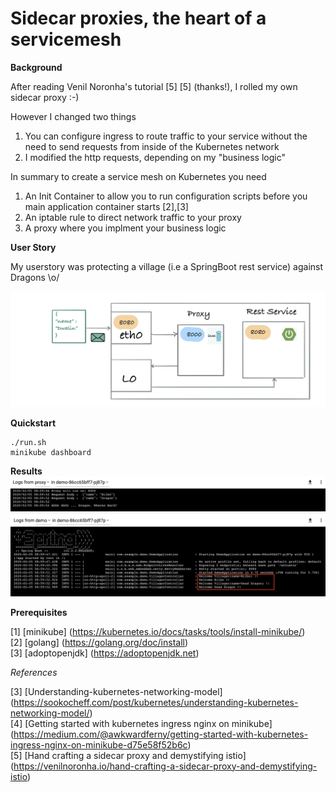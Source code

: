 # Sidecar proxies, the heart of a servicemesh


__Background__

After reading Venil Noronha's tutorial [5] [5] (thanks!), I rolled my own sidecar proxy :-)

However I changed two things
1. You can configure ingress to route traffic to your service without the need to send requests from inside of the Kubernetes network
2. I modified the http requests, depending on my "business logic"

In summary to create a service mesh on Kubernetes you need
1.  An Init Container to allow you to run configuration scripts before you main application container starts [2],[3]
2.  An iptable rule to direct network traffic to your proxy
3.  A proxy where you implment your business logic

__User Story__

My userstory was protecting a village (i.e a SpringBoot rest service) against Dragons \o/


![Alt Text](./http-proxy.gif)

__Quickstart__
```
./run.sh
minikube dashboard
```
__Results__
![Usecase Context Diagram](./kubernetes-golang-log.png)
![Usecase Context Diagram](./kubernetes-springboot-log.png)

__Prerequisites__

[1] [minikube] (https://kubernetes.io/docs/tasks/tools/install-minikube/) <br/>
[2] [golang] (https://golang.org/doc/install) <br/>
[3] [adoptopenjdk] (https://adoptopenjdk.net)

_References_

[3] [Understanding-kubernetes-networking-model] (https://sookocheff.com/post/kubernetes/understanding-kubernetes-networking-model/)<br/>
[4] [Getting started with kubernetes ingress nginx on minikube] (https://medium.com/@awkwardferny/getting-started-with-kubernetes-ingress-nginx-on-minikube-d75e58f52b6c) <br/>
[5] [Hand crafting a sidecar proxy and demystifying istio] (https://venilnoronha.io/hand-crafting-a-sidecar-proxy-and-demystifying-istio)


